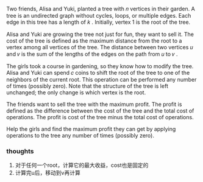 Two friends, Alisa and Yuki, planted a tree with 𝑛
vertices in their garden. A tree is an undirected graph without cycles, loops, or multiple edges. Each edge in this tree
has a length of 𝑘
. Initially, vertex 1
is the root of the tree.

Alisa and Yuki are growing the tree not just for fun, they want to sell it. The cost of the tree is defined as the
maximum distance from the root to a vertex among all vertices of the tree. The distance between two vertices 𝑢
and 𝑣
is the sum of the lengths of the edges on the path from 𝑢
to 𝑣
.

The girls took a course in gardening, so they know how to modify the tree. Alisa and Yuki can spend 𝑐
coins to shift the root of the tree to one of the neighbors of the current root. This operation can be performed any
number of times (possibly zero). Note that the structure of the tree is left unchanged; the only change is which vertex
is the root.

The friends want to sell the tree with the maximum profit. The profit is defined as the difference between the cost of
the tree and the total cost of operations. The profit is cost of the tree minus the total cost of operations.

Help the girls and find the maximum profit they can get by applying operations to the tree any number of times (possibly
zero).

### thoughts

1. 对于任何一个root，计算它的最大收益，cost也是固定的
2. 计算完u后，移动到v再计算